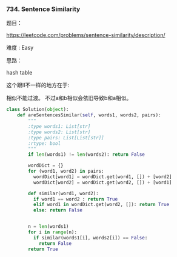### 734. Sentence Similarity



题目： 

<https://leetcode.com/problems/sentence-similarity/description/>


难度 : Easy



思路：

hash table


这个跟II不一样的地方在于:  

相似不能过渡。
不过a和b相似会依旧导致b和a相似。



```python
class Solution(object):
    def areSentencesSimilar(self, words1, words2, pairs):
        """
        :type words1: List[str]
        :type words2: List[str]
        :type pairs: List[List[str]]
        :rtype: bool
        """
        if len(words1) != len(words2): return False

        wordDict = {}
        for (word1, word2) in pairs:
          wordDict[word1] = wordDict.get(word1, []) + [word2]
          wordDict[word2] = wordDict.get(word2, []) + [word1]

        def similar(word1, word2):
          if word1 == word2 : return True
          elif word1 in wordDict.get(word2, []): return True
          else: return False


        n = len(words1)
        for i in range(n):
          if similar(words1[i], words2[i]) == False:
            return False
        return True
```




